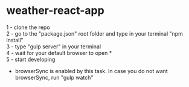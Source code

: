 # weather-react-app

1 - clone the repo<br>
2 - go to the "package.json" root folder and type in your terminal "npm install"<br>
3 - type "gulp server" in your terminal<br>
4 - wait for your default browser to open *<br>
5 - start developing<br>

* browserSync is enabled by this task. In case you do not want browserSync, run "gulp watch"
